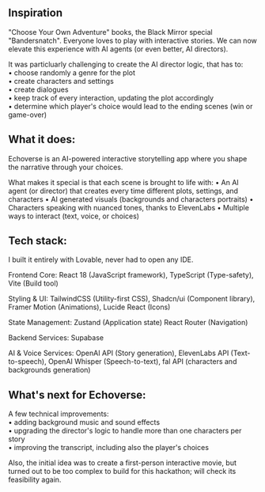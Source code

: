 ## Inspiration
"Choose Your Own Adventure" books, the Black Mirror special "Bandersnatch". Everyone loves to play with interactive stories. We can now elevate this experience with AI agents (or even better, AI directors).

It was particluarly challenging to create the AI director logic, that has to: <br>
• choose randomly a genre for the plot <br>
• create characters and settings <br>
• create dialogues <br>
• keep track of every interaction, updating the plot accordingly <br>
• determine which player's choice would lead to the ending scenes (win or game-over) <br>

## What it does:
Echoverse is an AI-powered interactive storytelling app where you shape the narrative through your choices.

What makes it special is that each scene is brought to life with:
• An AI agent (or director) that creates every time different plots, settings, and characters
• AI generated visuals (backgrounds and characters portraits)
• Characters speaking with nuanced tones, thanks to ElevenLabs
• Multiple ways to interact (text, voice, or choices)

## Tech stack:
I built it entirely with Lovable, never had to open any IDE.

Frontend Core:
React 18 (JavaScript framework),
TypeScript (Type-safety),
Vite (Build tool)

Styling & UI:
TailwindCSS (Utility-first CSS),
Shadcn/ui (Component library),
Framer Motion (Animations),
Lucide React (Icons)

State Management:
Zustand (Application state) React Router (Navigation)

Backend Services:
Supabase

AI & Voice Services:
OpenAI API (Story generation), ElevenLabs API (Text-to-speech), OpenAI Whisper (Speech-to-text), fal API (characters and backgrounds generation)

## What's next for Echoverse:
A few technical improvements: <br>
• adding background music and sound effects <br>
• upgrading the director's logic to handle more than one characters per story <br>
• improving the transcript, including also the player's choices <br>

Also, the initial idea was to create a first-person interactive movie, but turned out to be too complex to build for this hackathon; will check its feasibility again.
